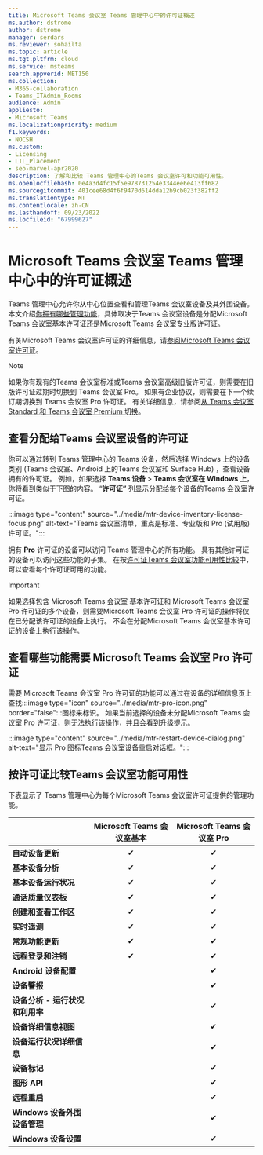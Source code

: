 ```yaml
---
title: Microsoft Teams 会议室 Teams 管理中心中的许可证概述
ms.author: dstrome
author: dstrome
manager: serdars
ms.reviewer: sohailta
ms.topic: article
ms.tgt.pltfrm: cloud
ms.service: msteams
search.appverid: MET150
ms.collection:
- M365-collaboration
- Teams_ITAdmin_Rooms
audience: Admin
appliesto:
- Microsoft Teams
ms.localizationpriority: medium
f1.keywords:
- NOCSH
ms.custom:
- Licensing
- LIL_Placement
- seo-marvel-apr2020
description: 了解和比较 Teams 管理中心的Teams 会议室许可和功能可用性。
ms.openlocfilehash: 0e4a3d4fc15f5e978731254e3344ee6e413ff682
ms.sourcegitcommit: 401cee68d4f6f9470d614dda12b9cb023f382ff2
ms.translationtype: MT
ms.contentlocale: zh-CN
ms.lasthandoff: 09/23/2022
ms.locfileid: "67999627"
---
```

# <a name="microsoft-teams-rooms-license-overview-in-teams-admin-center"></a>Microsoft Teams 会议室 Teams 管理中心中的许可证概述

Teams 管理中心允许你从中心位置查看和管理Teams 会议室设备及其外围设备。 本文介绍[你拥有哪些管理功能](#comparison-of-teams-rooms-feature-availability-by-license)，具体取决于Teams 会议室设备是分配Microsoft Teams 会议室基本许可证还是Microsoft Teams 会议室专业版许可证。

有关Microsoft Teams 会议室许可证的详细信息，请[参阅Microsoft Teams 会议室许可证](rooms-licensing.md)。

> [!NOTE]
> 如果你有现有的Teams 会议室标准或Teams 会议室高级旧版许可证，则需要在旧版许可证过期时切换到 Teams 会议室 Pro。 如果有企业协议，则需要在下一个续订期切换到 Teams 会议室 Pro 许可证。 有关详细信息，请参阅[从 Teams 会议室 Standard 和 Teams 会议室 Premium 切换](rooms-licensing.md#switching-from-teams-rooms-standard-and-teams-rooms-premium)。

## <a name="see-which-licenses-are-assigned-to-teams-rooms-devices"></a>查看分配给Teams 会议室设备的许可证

你可以通过转到 Teams 管理中心的 Teams 设备，然后选择 Windows 上的设备类别 (Teams 会议室、Android 上的Teams 会议室和 Surface Hub) ，查看设备拥有的许可证。 例如，如果选择 **Teams 设备** > **Teams 会议室在 Windows 上**，你将看到类似于下图的内容。 “**许可证”** 列显示分配给每个设备的Teams 会议室许可证。

:::image type="content" source="../media/mtr-device-inventory-license-focus.png" alt-text="Teams 会议室清单，重点是标准、专业版和 Pro (试用版) 许可证。":::

拥有 **Pro** 许可证的设备可以访问 Teams 管理中心的所有功能。 具有其他许可证的设备可以访问这些功能的子集。 在按[许可证Teams 会议室功能可用性比较](#comparison-of-teams-rooms-feature-availability-by-license)中，可以查看每个许可证可用的功能。

> [!IMPORTANT]
> 如果选择包含 Microsoft Teams 会议室 基本许可证和 Microsoft Teams 会议室 Pro 许可证的多个设备，则需要Microsoft Teams 会议室 Pro 许可证的操作将仅在已分配该许可证的设备上执行。 不会在分配Microsoft Teams 会议室基本许可证的设备上执行该操作。

## <a name="see-which-features-require-a-microsoft-teams-rooms-pro-license"></a>查看哪些功能需要 Microsoft Teams 会议室 Pro 许可证

需要 Microsoft Teams 会议室 Pro 许可证的功能可以通过在设备的详细信息页上查找:::image type="icon" source="../media/mtr-pro-icon.png" border="false":::图标来标识。 如果当前选择的设备未分配Microsoft Teams 会议室 Pro 许可证，则无法执行该操作，并且会看到升级提示。

:::image type="content" source="../media/mtr-restart-device-dialog.png" alt-text="显示 Pro 图标Teams 会议室设备重启对话框。":::

## <a name="comparison-of-teams-rooms-feature-availability-by-license"></a>按许可证比较Teams 会议室功能可用性

下表显示了 Teams 管理中心为每个Microsoft Teams 会议室许可证提供的管理功能。

|                                               | Microsoft Teams 会议室基本 | Microsoft Teams 会议室 Pro |
|:----------------------------------------------|:---------------------------:|:-------------------------:|
| **自动设备更新**                  | &#x2714;                    | &#x2714;                  |
| **基本设备分析**                    | &#x2714;                    | &#x2714;                  |
| **基本设备运行状况**                       | &#x2714;                    | &#x2714;                  |
| **通话质量仪表板**                    | &#x2714;                    | &#x2714;                  |
| **创建和查看工作区**                | &#x2714;                    | &#x2714;                  |
| **实时遥测**                       | &#x2714;                    | &#x2714;                  |
| **常规功能更新**                   | &#x2714;                    | &#x2714;                  |
| **远程登录和注销**               | &#x2714;                    | &#x2714;                  |
| **Android 设备配置**             |                             | &#x2714;                  |
| **设备警报**                             |                             | &#x2714;                  |
| **设备分析 - 运行状况和利用率** |                             | &#x2714;                  |
| **设备详细信息视图**                        |                             | &#x2714;                  |
| **设备运行状况详细信息**                     |                             | &#x2714;                  |
| **设备标记**                               |                             | &#x2714;                  |
| **图形 API**                                |                             | &#x2714;                  |
| **远程重启**                            |                             | &#x2714;                  |
| **Windows 设备外围设备管理**     |                             | &#x2714;                  |
| **Windows 设备设置**                   |                             | &#x2714;                  |
